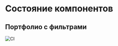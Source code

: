 # Состояние компонентов

## Портфолио с фильтрами

![CI](https://github.com/EvgeniiNoName/R2.2_layouts/actions/workflows/web.yml/badge.svg)